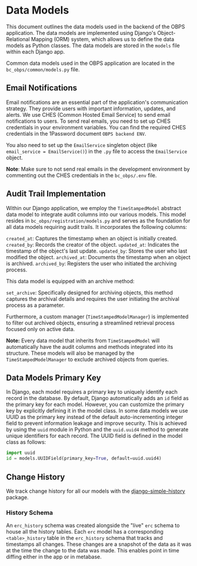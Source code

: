 # Data Models

This document outlines the data models used in the backend of the OBPS application. The data models are implemented using Django's Object-Relational Mapping (ORM) system, which allows us to define the data models as Python classes. The data models are stored in the `models` file within each Django app.

Common data models used in the OBPS application are located in the `bc_obps/common/models.py` file.

## Email Notifications

Email notifications are an essential part of the application's communication strategy. They provide users with important information, updates, and alerts. We use CHES (Common Hosted Email Service) to send email notifications to users.
To send real emails, you need to set up CHES credentials in your environment variables. You can find the required CHES credentials in the 1Password document `OBPS backend ENV`.

You also need to set up the `EmailService` singleton object (like `email_service = EmailService()`) in the `.py` file to access the `EmailService` object.

**Note**: Make sure to not send real emails in the development environment by commenting out the CHES credentials in the `bc_obps/.env` file.

## Audit Trail Implementation

Within our Django application, we employ the `TimeStampedModel` abstract data model to integrate audit columns into our various models. This model resides in `bc_obps/registration/models.py` and serves as the foundation for all data models requiring audit trails. It incorporates the following columns:

`created_at`: Captures the timestamp when an object is initially created.
`created_by`: Records the creator of the object.
`updated_at`: Indicates the timestamp of the object's last update.
`updated_by`: Stores the user who last modified the object.
`archived_at`: Documents the timestamp when an object is archived.
`archived_by`: Registers the user who initiated the archiving process.

This data model is equipped with an archive method:

`set_archive`: Specifically designed for archiving objects, this method captures the archival details and requires the user initiating the archival process as a parameter.

Furthermore, a custom manager (`TimeStampedModelManager`) is implemented to filter out archived objects, ensuring a streamlined retrieval process focused only on active data.

**Note:** Every data model that inherits from `TimeStampedModel` will automatically have the audit columns and methods integrated into its structure. These models will also be managed by the `TimeStampedModelManager` to exclude archived objects from queries.

## Data Models Primary Key

In Django, each model requires a primary key to uniquely identify each record in the database. By default, Django automatically adds an `id` field as the primary key for each model. However, you can customize the primary key by explicitly defining it in the model class.
In some data models we use UUID as the primary key instead of the default auto-incrementing integer field to prevent information leakage and improve security. This is achieved by using the `uuid` module in Python and the `uuid.uuid4` method to generate unique identifiers for each record. The UUID field is defined in the model class as follows:

```python
import uuid
id = models.UUIDField(primary_key=True, default=uuid.uuid4)
```

## Change History

We track change history for all our models with the [django-simple-history](https://django-simple-history.readthedocs.io/en/latest/) package.

### History Schema

An `erc_history` schema was created alongside the "live" `erc` schema to house all the history tables. Each `erc` model has a corresponding `<table>_history` table in the `erc_history` schema that tracks and timestamps all changes. These changes are a snapshot of the data as it was at the time the change to the data was made. This enables point in time diffing either in the app or in metabase.

